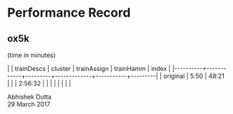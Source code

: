 # Performance Record

## ox5k
(time in minutes)

|          | trainDescs | cluster | trainAssign | trainHamm |   index |
|----------+------------+---------+-------------+-----------+---------|
| original |       5:50 |   48:21 |             |           | 2:56:32 |
|          |            |         |             |           |         |


Abhishek Dutta  
29 March 2017
